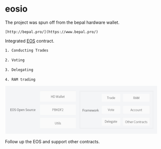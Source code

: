 # eosio

The project was spun off from the bepal hardware wallet.

	[http://bepal.pro/](https://www.bepal.pro/)

Integrated [EOS](https://github.com/EOSIO/eos) contract.

	1. Conducting Trades

	2. Voting

	3. Delegating

	4. RAM trading

![overview](doc/res/overview.png)

Follow up the EOS and support other contracts.